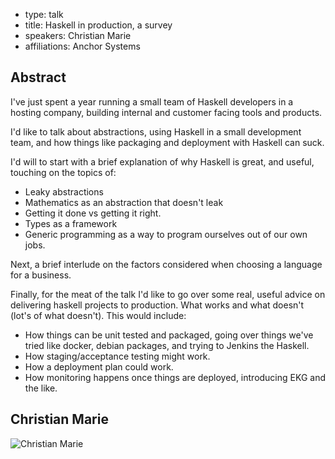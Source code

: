 - type: talk
- title: Haskell in production, a survey
- speakers: Christian Marie 
- affiliations: Anchor Systems

## Abstract 

I've just spent a year running a small team of Haskell developers in a hosting company, building internal and customer facing tools and products.

I'd like to talk about abstractions, using Haskell in a small development team, and how things like packaging and deployment with Haskell can suck.

I'd will to start with a brief explanation of why Haskell is great, and useful, touching on the topics of:

* Leaky abstractions
* Mathematics as an abstraction that doesn't leak
* Getting it done vs getting it right.
* Types as a framework
* Generic programming as a way to program ourselves out of our own jobs.

Next, a brief interlude on the factors considered when choosing a language for a business.

Finally, for the meat of the talk I'd like to go over some real, useful advice on delivering haskell projects to production. What works and what doesn't (lot's of what doesn't). This would include:

* How things can be unit tested and packaged, going over things we've tried like docker, debian packages, and trying to Jenkins the Haskell.
* How staging/acceptance testing might work.
* How a deployment plan could work.
* How monitoring happens once things are deployed, introducing EKG and the like.

## Christian Marie 
<div class="row" media:type="text/omd">

<div class="medium-4 columns">
<img src="img/christian-marie.jpg" alt="Christian Marie"></img>
</div>

<div class="medium-8 columns" media:type="text/omd">
</div>

</div>

